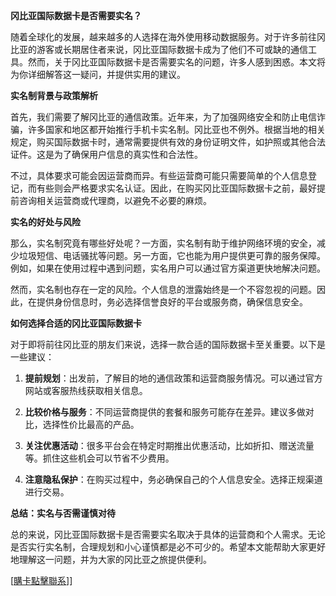 **冈比亚国际数据卡是否需要实名？**

随着全球化的发展，越来越多的人选择在海外使用移动数据服务。对于许多前往冈比亚的游客或长期居住者来说，冈比亚国际数据卡成为了他们不可或缺的通信工具。然而，关于冈比亚国际数据卡是否需要实名的问题，许多人感到困惑。本文将为你详细解答这一疑问，并提供实用的建议。

**实名制背景与政策解析**

首先，我们需要了解冈比亚的通信政策。近年来，为了加强网络安全和防止电信诈骗，许多国家和地区都开始推行手机卡实名制。冈比亚也不例外。根据当地的相关规定，购买国际数据卡时，通常需要提供有效的身份证明文件，如护照或其他合法证件。这是为了确保用户信息的真实性和合法性。

不过，具体要求可能会因运营商而异。有些运营商可能只需要简单的个人信息登记，而有些则会严格要求实名认证。因此，在购买冈比亚国际数据卡之前，最好提前咨询相关运营商或代理商，以避免不必要的麻烦。

**实名的好处与风险**

那么，实名制究竟有哪些好处呢？一方面，实名制有助于维护网络环境的安全，减少垃圾短信、电话骚扰等问题。另一方面，它也能为用户提供更可靠的服务保障。例如，如果在使用过程中遇到问题，实名用户可以通过官方渠道更快地解决问题。

然而，实名制也存在一定的风险。个人信息的泄露始终是一个不容忽视的问题。因此，在提供身份信息时，务必选择信誉良好的平台或服务商，确保信息安全。

**如何选择合适的冈比亚国际数据卡**

对于即将前往冈比亚的朋友们来说，选择一款合适的国际数据卡至关重要。以下是一些建议：

1. **提前规划**：出发前，了解目的地的通信政策和运营商服务情况。可以通过官方网站或客服热线获取相关信息。
   
2. **比较价格与服务**：不同运营商提供的套餐和服务可能存在差异。建议多做对比，选择性价比最高的产品。

3. **关注优惠活动**：很多平台会在特定时期推出优惠活动，比如折扣、赠送流量等。抓住这些机会可以节省不少费用。

4. **注意隐私保护**：在购买过程中，务必确保自己的个人信息安全。选择正规渠道进行交易。

**总结：实名与否需谨慎对待**

总的来说，冈比亚国际数据卡是否需要实名取决于具体的运营商和个人需求。无论是否实行实名制，合理规划和小心谨慎都是必不可少的。希望本文能帮助大家更好地理解这一问题，并为大家的冈比亚之旅提供便利。

[[購卡點擊聯系](https://t.me/s/esim1088)]]